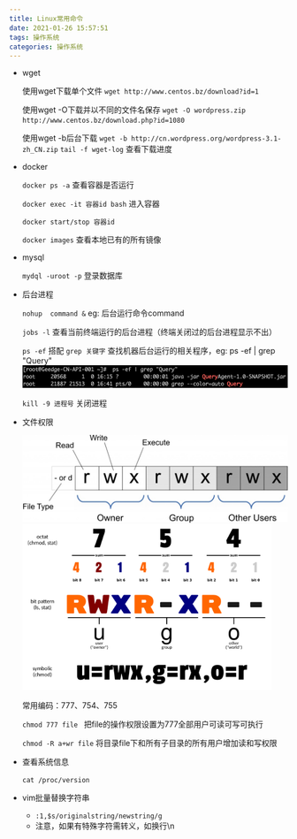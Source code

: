 ```yaml
---
title: Linux常用命令
date: 2021-01-26 15:57:51
tags: 操作系统
categories: 操作系统
---
```


- wget

  使用wget下载单个文件
   `wget http://www.centos.bz/download?id=1`

  使用wget -O下载并以不同的文件名保存
  `wget -O wordpress.zip http://www.centos.bz/download.php?id=1080`

  使用wget -b后台下载
  `wget -b http://cn.wordpress.org/wordpress-3.1-zh_CN.zip`
  `tail -f wget-log` 查看下载进度

- docker

  `docker ps -a` 查看容器是否运行

  `docker exec -it 容器id bash` 进入容器

  `docker start/stop 容器id` 

  `docker images` 查看本地已有的所有镜像

- mysql 

  `mydql -uroot -p` 登录数据库
  
- 后台进程

  `nohup  command &`   eg: 后台运行命令command

  `jobs -l` 查看当前终端运行的后台进程（终端关闭过的后台进程显示不出）

  `ps -ef`  搭配 `grep 关键字` 查找机器后台运行的相关程序，eg: ps -ef | grep "Query" 
  ![image-20210302164116894](../images/Linux常用命令/image-20210302164116894.png)

  `kill -9 进程号` 关闭进程

- 文件权限

  <img src="../images/Linux常用命令/file-permissions-rwx.jpg" alt="file-permissions-rwx" style="zoom: 50%;" />

  <img src="../images/Linux常用命令/rwx-standard-unix-permission-bits.png" alt="rwx-standard-unix-permission-bits" style="zoom: 75%;" />

  常用编码：777、754、755

  `chmod 777 file `  把file的操作权限设置为777全部用户可读可写可执行

  `chmod -R a+wr file` 将目录file下和所有子目录的所有用户增加读和写权限

- 查看系统信息

  `cat /proc/version`

- vim批量替换字符串
  - `:1,$s/originalstring/newstring/g`
  - 注意，如果有特殊字符需转义，如换行\n

